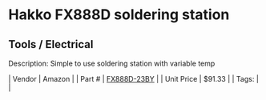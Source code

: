 # Hakko FX888D soldering station
## Tools / Electrical
Description: 	Simple to use soldering station with variable temp 

| Vendor | Amazon | 
| Part # | [FX888D-23BY](http://www.amazon.com/Hakko-FX888D-23BY-Digital-Soldering-FX-888D/dp/B00ANZRT4M) | 
| Unit Price | $91.33 | 
| Tags: |  | 
